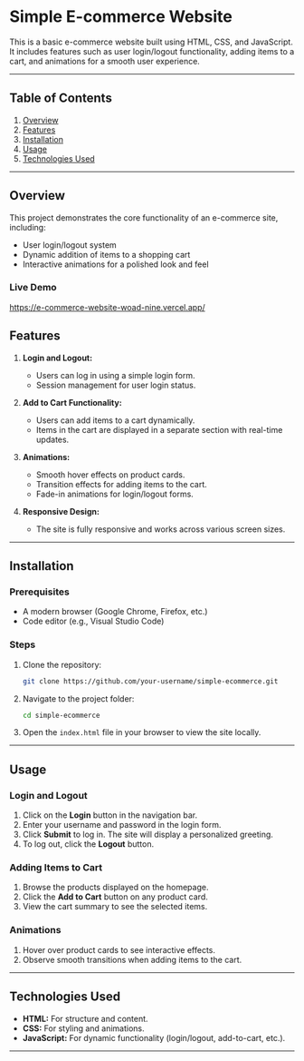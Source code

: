 # Simple E-commerce Website

This is a basic e-commerce website built using HTML, CSS, and JavaScript. It includes features such as user login/logout functionality, adding items to a cart, and animations for a smooth user experience.

---

## Table of Contents
1. [Overview](#overview)
2. [Features](#features)
3. [Installation](#installation)
4. [Usage](#usage)
5. [Technologies Used](#technologies-used)


---

## Overview
This project demonstrates the core functionality of an e-commerce site, including:
- User login/logout system
- Dynamic addition of items to a shopping cart
- Interactive animations for a polished look and feel

### Live Demo
https://e-commerce-website-woad-nine.vercel.app/


## Features
1. **Login and Logout:**
   - Users can log in using a simple login form.
   - Session management for user login status.

2. **Add to Cart Functionality:**
   - Users can add items to a cart dynamically.
   - Items in the cart are displayed in a separate section with real-time updates.

3. **Animations:**
   - Smooth hover effects on product cards.
   - Transition effects for adding items to the cart.
   - Fade-in animations for login/logout forms.

4. **Responsive Design:**
   - The site is fully responsive and works across various screen sizes.

---

## Installation

### Prerequisites
- A modern browser (Google Chrome, Firefox, etc.)
- Code editor (e.g., Visual Studio Code)

### Steps
1. Clone the repository:
   ```bash
   git clone https://github.com/your-username/simple-ecommerce.git
   ```
2. Navigate to the project folder:
   ```bash
   cd simple-ecommerce
   ```
3. Open the `index.html` file in your browser to view the site locally.

---

## Usage

### Login and Logout
1. Click on the **Login** button in the navigation bar.
2. Enter your username and password in the login form.
3. Click **Submit** to log in. The site will display a personalized greeting.
4. To log out, click the **Logout** button.

### Adding Items to Cart
1. Browse the products displayed on the homepage.
2. Click the **Add to Cart** button on any product card.
3. View the cart summary to see the selected items.

### Animations
1. Hover over product cards to see interactive effects.
2. Observe smooth transitions when adding items to the cart.

---

## Technologies Used
- **HTML:** For structure and content.
- **CSS:** For styling and animations.
- **JavaScript:** For dynamic functionality (login/logout, add-to-cart, etc.).

---








